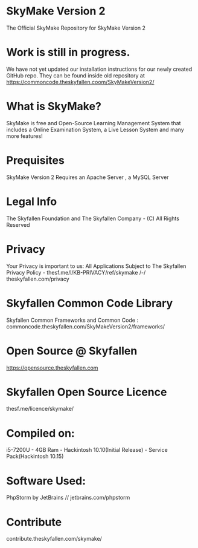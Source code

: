# SkyMake Version 2
The Official SkyMake Repository for SkyMake Version 2

# Work is still in progress.
We have not yet updated our installation instructions for our newly created GitHub repo.
They can be found inside old repository at https://commoncode.theskyfallen.coom/SkyMakeVersion2/
# What is SkyMake?
SkyMake is free and Open-Source Learning Management System that includes a Online Examination System, a Live Lesson System and many more features!

# Prequisites
SkyMake Version 2 Requires an Apache Server , a MySQL Server

# Legal Info
The Skyfallen Foundation and The Skyfallen Company - (C) All Rights Reserved

# Privacy
Your Privacy is important to us: All Applications Subject to The Skyfallen Privacy Policy - thesf.me/l/KB-PRIVACY/ref/skymake /-/ theskyfallen.com/privacy

# Skyfallen Common Code Library
Skyfallen Common Frameworks and Common Code : commoncode.theskyfallen.com/SkyMakeVersion2/frameworks/

# Open Source @ Skyfallen
https://opensource.theskyfallen.com

# Skyfallen Open Source Licence
thesf.me/licence/skymake/

# Compiled on:
i5-7200U - 4GB Ram - Hackintosh 10.10(Initial Release) - Service Pack(Hackintosh 10.15)

# Software Used:
PhpStorm by JetBrains // jetbrains.com/phpstorm

# Contribute
contribute.theskyfallen.com/skymake/
